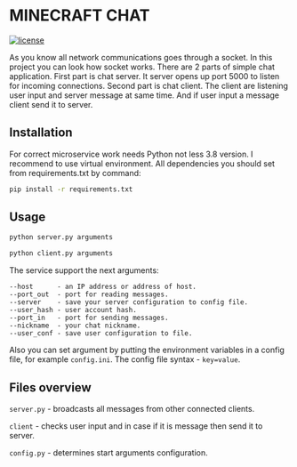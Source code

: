 # MINECRAFT CHAT

[![license](https://img.shields.io/github/license/DAVFoundation/captain-n3m0.svg?style=flat-square)](https://github.com/DmitryTokyo/minecraft-chat/blob/master/LICENSE)

As you know all network communications goes through a socket. In this project you can look how socket works. There are 2 parts of simple chat application. First part is chat server. It server opens up port 5000 to listen for incoming connections. Second part is chat client. The client are listening user input and server message at same time. And if user input a message client send it to server.

## Installation

For correct microservice work needs Python not less 3.8 version. I recommend to use virtual environment. All dependencies you should set from requirements.txt by command:

```bash
pip install -r requirements.txt
```

## Usage

```bash
python server.py arguments

python client.py arguments
```

The service support the next arguments:

```
--host      - an IP address or address of host.
--port_out  - port for reading messages.
--server    - save your server configuration to config file.
--user_hash - user account hash.
--port_in   - port for sending messages.
--nickname  - your chat nickname.
--user_conf - save user configuration to file.
```

Also you can set argument by putting the environment variables in a config file, for example `config.ini`. The config file syntax - `key=value`.

## Files overview

`server.py` - broadcasts all messages from other connected clients.

`client` - checks user input and in case if it is message then send it to server.

`config.py` - determines start arguments configuration.
